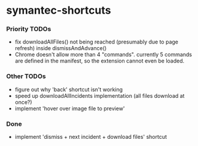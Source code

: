 # symantec-shortcuts

### Priority TODOs

-   fix downloadAllFiles() not being reached (presumably due to page refresh) inside dismissAndAdvance()
-   Chrome doesn't allow more than 4 "commands". currently 5 commands are defined in the manifest, so the extension cannot even be loaded.

### Other TODOs

-   figure out why 'back' shortcut isn't working
-   speed up downloadAllIncidents implementation (all files download at once?)
-   implement 'hover over image file to preview'

### Done

-   implement 'dismiss + next incident + download files' shortcut
